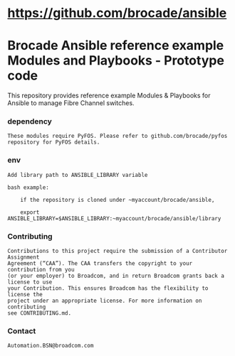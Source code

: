 # https://github.com/brocade/ansible
Brocade Ansible reference example Modules and Playbooks - Prototype code
=======

This repository provides reference example Modules & Playbooks for Ansible
to manage Fibre Channel switches.

### dependency ###

    These modules require PyFOS. Please refer to github.com/brocade/pyfos
    repository for PyFOS details.

### env ###

    Add library path to ANSIBLE_LIBRARY variable

    bash example:

        if the repository is cloned under ~myaccount/brocade/ansible,

        export ANSIBLE_LIBRARY=$ANSIBLE_LIBRARY:~myaccount/brocade/ansible/library

###	Contributing ###

    Contributions to this project require the submission of a Contributor Assignment
	Agreement (“CAA”). The CAA transfers the copyright to your contribution from you 
	(or your employer) to Broadcom, and in return Broadcom grants back a license to use 
	your Contribution. This ensures Broadcom has the flexibility to license the 
	project under an appropriate license. For more information on contributing 
	see CONTRIBUTING.md.
        
     
### Contact ###

    Automation.BSN@broadcom.com
